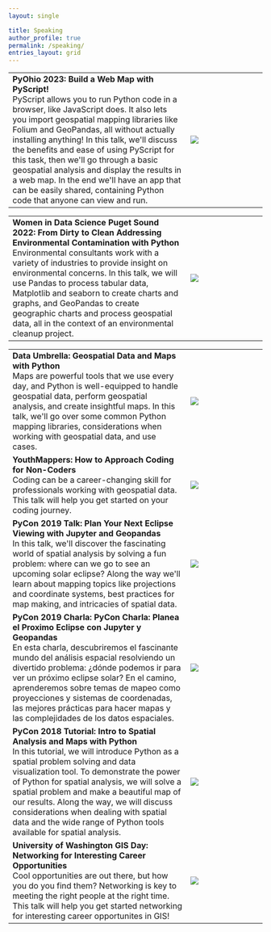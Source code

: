 ```yaml
---
layout: single

title: Speaking
author_profile: true
permalink: /speaking/
entries_layout: grid
---
```


<table style="width:100%; border:none;" cellspacing="10" >

<tr style="border:none;">
  <td style="border: none;font-size:16px;">
    <span style="font-weight:700;">PyOhio 2023: Build a Web Map with PyScript!</span>
    <br>
PyScript allows you to run Python code in a browser, like JavaScript does. It also lets you import geospatial mapping libraries like Folium and GeoPandas, all without actually installing anything! In this talk, we'll discuss the benefits and ease of using PyScript for this task, then we'll go through a basic geospatial analysis and display the results in a web map. In the end we'll have an app that can be easily shared, containing Python code that anyone can view and run.
  </td>
  <td style="width:30%;border:none;font-size:16px;">
	<a href="https://www.youtube.com/watch?v=eF2EQFaPEJg">
		<img src= "{{ "assets/images/speaking/PyOhio2023.PNG" | relative_url }}"/>
	</a>
  </td>
</tr>

<table style="width:100%; border:none;" cellspacing="10" >

<tr style="border:none;">
  <td style="border: none;font-size:16px;">
    <span style="font-weight:700;">Women in Data Science Puget Sound 2022: From Dirty to Clean Addressing Environmental Contamination with Python</span>
    <br>
Environmental consultants work with a variety of industries to provide insight on environmental concerns. In this talk, we will use Pandas to process tabular data, Matplotlib and seaborn to create charts and graphs, and GeoPandas to create geographic charts and process geospatial data, all in the context of an environmental cleanup project.
  </td>
  <td style="width:30%;border:none;font-size:16px;">
	<a href="https://www.youtube.com/watch?v=bOj9gv_pdio">
		<img src= "{{ "assets/images/speaking/WDS_PS.PNG" | relative_url }}"/>
	</a>
  </td>
</tr>

<table style="width:100%; border:none;" cellspacing="10" >

<tr style="border:none;">
  <td style="border: none;font-size:16px;">
    <span style="font-weight:700;">Data Umbrella: Geospatial Data and Maps with Python</span>
    <br>
Maps are powerful tools that we use every day, and Python is well-equipped to handle geospatial data, perform geospatial analysis, and create insightful maps. In this talk, we'll go over some common Python mapping libraries, considerations when working with geospatial data, and use cases.
  </td>
  <td style="width:30%;border:none;font-size:16px;">
	<a href="https://www.youtube.com/watch?v=EXHG-bLGT0Y">
		<img src= "{{ "assets/images/speaking/DataUmbrellaWebinar.PNG" | relative_url }}"/>
	</a>
  </td>
</tr>

<tr style="border:none;">
  <td style="border: none;font-size:16px;">
    <span style="font-weight:700;">YouthMappers: How to Approach Coding for Non-Coders</span>
    <br>
Coding can be a career-changing skill for professionals working with geospatial data. This talk will help you get started on your coding journey.
  </td>
  <td style="width:30%;border:none;font-size:16px;">
	<a href="https://www.youtube.com/watch?v=N5TzlCFJmOk">
		<img src= "{{ "assets/images/speaking/YouthMappers.PNG" | relative_url }}"/>
	</a>
  </td>
</tr>

<tr style="border:none;">
  <td style="border: none;font-size:16px;">
    <span style="font-weight:700;">PyCon 2019 Talk: Plan Your Next Eclipse Viewing with Jupyter and Geopandas</span>
    <br>
In this talk, we'll discover the fascinating world of spatial analysis by solving a fun problem: where can we go to see an upcoming solar eclipse? Along the way we'll learn about mapping topics like projections and coordinate systems, best practices for map making, and intricacies of spatial data.
  </td>
  <td style="width:30%;border:none;font-size:16px;">
	<a href="https://www.youtube.com/watch?v=PIPJAE-PXd4">
		<img src= "{{ "assets/images/speaking/PyCon2019.PNG" | relative_url }}"/>
	</a>
  </td>
</tr>

<tr style="border:none;">
  <td style="border: none;font-size:16px;">
    <span style="font-weight:700;">PyCon 2019 Charla: PyCon Charla: Planea el Proximo Eclipse con Jupyter y Geopandas</span>
    <br>
En esta charla, descubriremos el fascinante mundo del análisis espacial resolviendo un divertido problema: ¿dónde podemos ir para ver un próximo eclipse solar? En el camino, aprenderemos sobre temas de mapeo como proyecciones y sistemas de coordenadas, las mejores prácticas para hacer mapas y las complejidades de los datos espaciales.
  </td>
  <td style="width:30%;border:none;font-size:16px;">
	<a href="https://youtu.be/tTIWVfltBbk">
		<img src= "{{ "assets/images/speaking/PyCon2019_charla.PNG" | relative_url }}"/>
	</a>
  </td>
</tr>

<tr style="border:none;">
  <td style="border: none;font-size:16px;">
    <span style="font-weight:700;">PyCon 2018 Tutorial: Intro to Spatial Analysis and Maps with Python</span>
    <br>
In this tutorial, we will introduce Python as a spatial problem solving and data visualization tool. To demonstrate the power of Python for spatial analysis, we will solve a spatial problem and make a beautiful map of our results. Along the way, we will discuss considerations when dealing with spatial data and the wide range of Python tools available for spatial analysis.
  </td>
  <td style="width:30%;border:none;font-size:16px;">
	<a href="https://www.youtube.com/watch?v=uRvTeK5Ndq8">
		<img src= "{{ "assets/images/speaking/PyCon2018.PNG" | relative_url }}"/>
	</a>
  </td>
</tr>

<tr style="border:none;">
  <td style="border: none;font-size:16px;">
    <span style="font-weight:700;">University of Washington GIS Day: Networking for Interesting Career Opportunities</span>
    <br>
Cool opportunities are out there, but how you do you find them? Networking is key to meeting the right people at the right time. This talk will help you get started networking for interesting career opportunites in GIS!
  </td>
  <td style="width:30%;border:none;font-size:16px;">
	<a href="https://www.youtube.com/watch?v=z-q4znBqokw&t=1s">
		<img src= "{{ "assets/images/speaking/UWGIS2014.jpg" | relative_url }}"/>
	</a>
  </td>
</tr>


</table>
